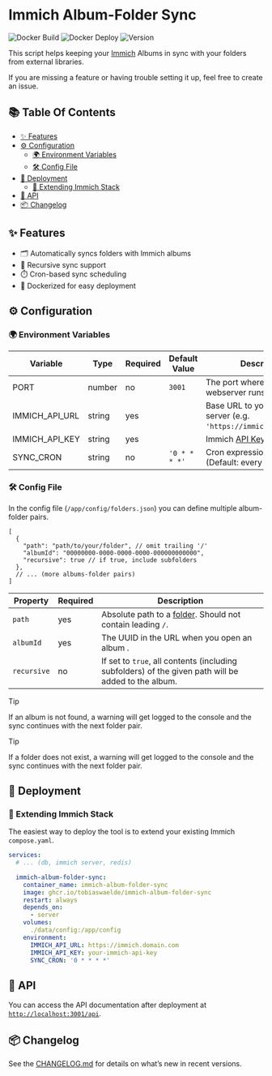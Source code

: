 # Immich Album-Folder Sync

![Docker Build](https://github.com/tobiaswaelde/immich-album-folder-sync/actions/workflows/test-build.yml/badge.svg)
![Docker Deploy](https://github.com/tobiaswaelde/immich-album-folder-sync/actions/workflows/deploy.yml/badge.svg)
![Version](https://img.shields.io/github/v/tag/tobiaswaelde/immich-album-folder-sync?label=version)

This script helps keeping your [Immich](https://immich.app/) Albums in sync with your folders from external libraries.

If you are missing a feature or having trouble setting it up, feel free to create an issue.


## 📚 Table Of Contents <!-- omit in toc -->
- [✨ Features](#-features)
- [⚙️ Configuration](#️-configuration)
  - [🌍 Environment Variables](#-environment-variables)
  - [🛠️ Config File](#️-config-file)
- [🚀 Deployment](#-deployment)
  - [🐋 Extending Immich Stack](#-extending-immich-stack)
- [📡 API](#-api)
- [📦 Changelog](#-changelog)


## ✨ Features

- 🗂️ Automatically syncs folders with Immich albums
- 🔁 Recursive sync support
- ⏱️ Cron-based sync scheduling
- 🐋 Dockerized for easy deployment


## ⚙️ Configuration

### 🌍 Environment Variables
| Variable       | Type   | Required | Default Value | Description                                                                                  |
| -------------- | ------ | -------- | ------------- | -------------------------------------------------------------------------------------------- |
| PORT           | number | no       | `3001`        | The port where the webserver runs on.                                                        |
| IMMICH_API_URL | string | yes      |               | Base URL to your Immich server (e.g. `'https://immich.domain.com'`)                          |
| IMMICH_API_KEY | string | yes      |               | Immich [API Key](https://immich.app/docs/features/command-line-interface#obtain-the-api-key) |
| SYNC_CRON      | string | no       | `'0 * * * *'` | Cron expression to sync (Default: every hour)                                                |


### 🛠️ Config File
In the config file (`/app/config/folders.json`) you can define multiple album-folder pairs.

```jsonc
[
  {
    "path": "path/to/your/folder", // omit trailing '/'
    "albumId": "00000000-0000-0000-0000-000000000000",
    "recursive": true // if true, include subfolders
  },
  // ... (more albums-folder pairs)
]
```

| Property    | Required | Description                                                                                                 |
| ----------- | -------- | ----------------------------------------------------------------------------------------------------------- |
| `path`      | yes      | Absolute path to a [folder](https://immich.app/docs/features/folder-view/). Should not contain leading `/`. |
| `albumId`   | yes      | The UUID in the URL when you open an album .                                                                |
| `recursive` | no       | If set to `true`, all contents (including subfolders) of the given path will be added to the album.         |

> [!TIP]
> If an album is not found, a warning will get logged to the console and the sync continues with the next folder pair.

> [!TIP]
> If a folder does not exist, a warning will get logged to the console and the sync continues with the next folder pair.


## 🚀 Deployment

### 🐋 Extending Immich Stack
The easiest way to deploy the tool is to extend your existing Immich `compose.yaml`.
```yaml
services:
  # ... (db, immich server, redis)

  immich-album-folder-sync:
    container_name: immich-album-folder-sync
    image: ghcr.io/tobiaswaelde/immich-album-folder-sync
    restart: always
    depends_on:
      - server
    volumes:
      ./data/config:/app/config
    environment:
      IMMICH_API_URL: https://immich.domain.com
      IMMICH_API_KEY: your-immich-api-key
      SYNC_CRON: '0 * * * *'

```


## 📡 API

You can access the API documentation after deployment at [`http://localhost:3001/api`](http://localhost:3001/api).


## 📦 Changelog

See the [CHANGELOG.md](./CHANGELOG.md) for details on what’s new in recent versions.